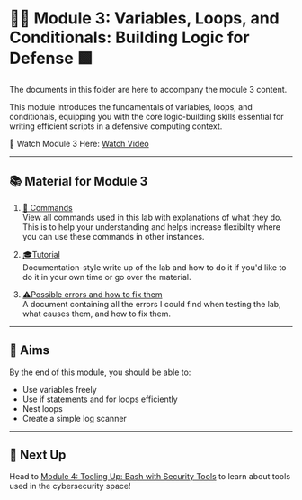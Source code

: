 # 🔁💡 Module 3: Variables, Loops, and Conditionals: Building Logic for Defense 🟩

The documents in this folder are here to accompany the module 3 content.

This module introduces the fundamentals of variables, loops, and conditionals, equipping you with the core logic-building skills essential for writing efficient scripts in a defensive computing context.

🎥 Watch Module 3 Here: [Watch Video](https://www.youtube.com/watch?v=DwqlIa9ayCM&list=PLGPhFvIx6g8hdTP3fj2GV7qeISOUjYknL&index=3)

---

## 📚 Material for Module 3

1. [📖 Commands](./commands.md)  
   View all commands used in this lab with explanations of what they do.
   This is to help your understanding and helps increase flexibilty where you can use these commands in other instances.

3. [🎓Tutorial](./tutorial.md)  
   Documentation-style write up of the lab and how to do it if you'd like to do it in your own time or go over the material.

5. [⚠Possible errors and how to fix them](./errors.md)  
   A document containing all the errors I could find when testing the lab, what causes them, and how to fix them.

---

## 🎯 Aims

By the end of this module, you should be able to:
- Use variables freely
- Use if statements and for loops efficiently
- Nest loops
- Create a simple log scanner
---

## 🚀 Next Up

Head to [Module 4: Tooling Up: Bash with Security Tools](https://github.com/zominy/bash-cybersecurity-course/tree/main/Module%204%3A%20%20Tooling%20Up%3A%20Bash%20with%20Security%20Tools) to learn about tools used in the cybersecurity space!

